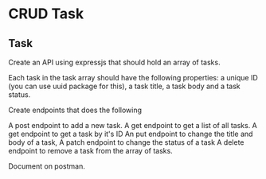 # CRUD Task

## Task

Create an API using expressjs that should hold an array of tasks.

Each task in the task array should have the following properties: a unique ID (you can use uuid package for this), a task title, a task body and a task status.

Create endpoints that does the following

A post endpoint to add a new task.
A get endpoint to get a list of all tasks.
A get endpoint to get a task by it's ID
An put endpoint to change the title and body of a task,
A patch endpoint to change the status of a task
A delete endpoint to remove a task from the array of tasks.

Document on postman.
